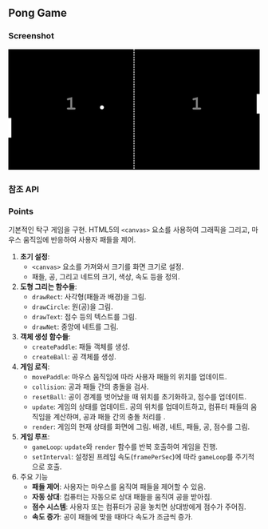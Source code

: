 ## Pong Game

### Screenshot

![screenshot](screenshot.png)

### 참조 API

### Points

기본적인 탁구 게임을 구현. HTML5의 `<canvas>` 요소를 사용하여 그래픽을 그리고, 마우스 움직임에 반응하여 사용자 패들을 제어.

1. **초기 설정**:
   - `<canvas>` 요소를 가져와서 크기를 화면 크기로 설정.
   - 패들, 공, 그리고 네트의 크기, 색상, 속도 등을 정의.
2. **도형 그리는 함수들**:
   - `drawRect`: 사각형(패들과 배경)을 그림.
   - `drawCircle`: 원(공)을 그림.
   - `drawText`: 점수 등의 텍스트를 그림.
   - `drawNet`: 중앙에 네트를 그림.
3. **객체 생성 함수들**:
   - `createPaddle`: 패들 객체를 생성.
   - `createBall`: 공 객체를 생성.
4. **게임 로직**:
   - `movePaddle`: 마우스 움직임에 따라 사용자 패들의 위치를 업데이트.
   - `collision`: 공과 패들 간의 충돌을 검사.
   - `resetBall`: 공이 경계를 벗어났을 때 위치를 초기화하고, 점수를 업데이트.
   - `update`: 게임의 상태를 업데이트. 공의 위치를 업데이트하고, 컴퓨터 패들의 움직임을 계산하며, 공과 패들 간의 충돌 처리를 .
   - `render`: 게임의 현재 상태를 화면에 그림. 배경, 네트, 패들, 공, 점수를 그림.
5. **게임 루프**:
   - `gameLoop`: `update`와 `render` 함수를 반복 호출하여 게임을 진행.
   - `setInterval`: 설정된 프레임 속도(`framePerSec`)에 따라 `gameLoop`를 주기적으로 호출.
6. 주요 기능
   - **패들 제어**: 사용자는 마우스를 움직여 패들을 제어할 수 있음.
   - **자동 상대**: 컴퓨터는 자동으로 상대 패들을 움직여 공을 받아침.
   - **점수 시스템**: 사용자 또는 컴퓨터가 공을 놓치면 상대방에게 점수가 주어짐.
   - **속도 증가**: 공이 패들에 맞을 때마다 속도가 조금씩 증가.
